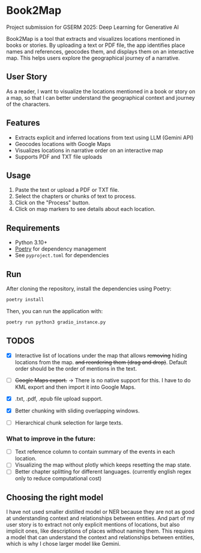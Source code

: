 # Book2Map

Project submission for GSERM 2025: Deep Learning for Generative AI 

Book2Map is a tool that extracts and visualizes locations mentioned in books or stories. By uploading a text or PDF file, the app identifies place names and references, geocodes them, and displays them on an interactive map. This helps users explore the geographical journey of a narrative.

## User Story
As a reader, I want to visualize the locations mentioned in a book or story on a map, so that I can better understand the geographical context and journey of the characters.

## Features
- Extracts explicit and inferred locations from text using LLM (Gemini API)
- Geocodes locations with Google Maps
- Visualizes locations in narrative order on an interactive map
- Supports PDF and TXT file uploads

## Usage
1. Paste the text or upload a PDF or TXT file.
2. Select the chapters or chunks of text to process.
3. Click on the "Process" button.
4. Click on map markers to see details about each location.

## Requirements
- Python 3.10+
- [Poetry](https://python-poetry.org/docs/) for dependency management
- See `pyproject.toml` for dependencies

## Run
After cloning the repository, install the dependencies using Poetry:
```bash
poetry install
```
Then, you can run the application with:
```bash
poetry run python3 gradio_instance.py
```

## TODOS
- [x] Interactive list of locations under the map that allows ~~removing~~ hiding locations from the map. ~~and reordering them (drag and drop)~~. Default order should be the order of mentions in the text.
- [ ] ~~Google Maps export.~~   -> There is no native support for this. I have to do KML export and then import it into Google Maps.
- [x] .txt, .pdf, .epub file upload support.
- [x] Better chunking with sliding overlapping windows.
- [ ] Hierarchical chunk selection for large texts.


### What to improve in the future:
- [ ] Text reference column to contain summary of the events in each location. 
- [ ] Visualizing the map without plotly which keeps resetting the map state.
- [ ] Better chapter splitting for different languages. (currently english regex only to reduce computational cost)

## Choosing the right model
I have not used smaller distilled model or NER because they are not as good at understanding context and relationships between entities. And part of my user story is to extract not only explicit mentions of locations, but also implicit ones, like descriptions of places without naming them. This requires a model that can understand the context and relationships between entities, which is why I chose larger model like Gemini.

